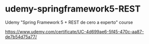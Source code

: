 # udemy-springframework5-REST
Udemy "Spring Framework 5 + REST de cero a experto" course

https://www.udemy.com/certificate/UC-4d699ae6-5f45-470c-aa87-de7b54d75a77/